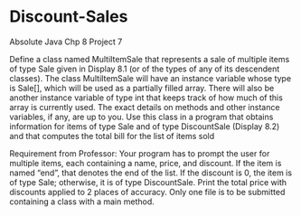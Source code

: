 # Discount-Sales
Absolute Java Chp 8 Project 7

Define a class named MultiItemSale that represents a sale of multiple items of 
type Sale given in Display 8.1 (or of the types of any of its descendent classes). 
The class MultiItemSale will have an instance variable whose type is Sale[], 
which will be used as a partially filled array. There will also be another instance 
variable of type int that keeps track of how much of this array is currently used. 
The exact details on methods and other instance variables, if any, are up to you. 
Use this class in a program that obtains information for items of type Sale and of 
type DiscountSale (Display 8.2) and that computes the total bill for the list of 
items sold

Requirement from Professor: 
Your program has to prompt the user for multiple items, each containing a name, 
price, and discount. If the item is named “end”, that denotes the end of the list. If 
the discount is 0, the item is of type Sale; otherwise, it is of type DiscountSale.
Print the total price with discounts applied to 2 places of accuracy. Only one file 
is to be submitted containing a class with a main method.
